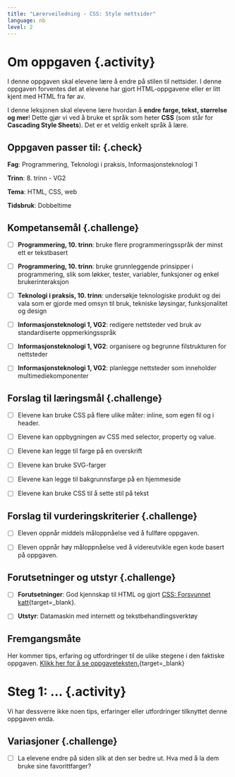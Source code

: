 ```yaml
---
title: "Lærerveiledning - CSS: Style nettsider"
language: nb
level: 2
---
```


# Om oppgaven {.activity}
I denne oppgaven skal elevene lære å endre på stilen til nettsider. I denne oppgaven forventes det at elevene har gjort HTML-oppgavene eller er litt kjent med HTML fra før av.


I denne leksjonen skal elevene lære hvordan å __endre farge, tekst, størrelse og mer__! Dette gjør vi ved å bruke et språk som heter __CSS__ (som står for __Cascading Style Sheets__). Det er et veldig enkelt språk å lære.

## Oppgaven passer til: {.check}
 __Fag__: Programmering, Teknologi i praksis, Informasjonsteknologi 1

__Trinn__: 8. trinn - VG2

__Tema__: HTML, CSS, web

__Tidsbruk__: Dobbeltime


## Kompetansemål {.challenge}

- [ ]  __Programmering, 10. trinn__: bruke flere programmeringsspråk der minst ett er tekstbasert
- [ ] __Programmering, 10. trinn__: bruke grunnleggende prinsipper i programmering, slik som løkker, tester, variabler, funksjoner og enkel brukerinteraksjon
- [ ] __Teknologi i praksis, 10. trinn__: undersøkje teknologiske produkt og dei vala som er gjorde med omsyn til bruk, tekniske løysingar, funksjonalitet og design
- [ ] __Informasjonsteknologi 1, VG2__: redigere nettsteder ved bruk av standardiserte oppmerkingsspråk
- [ ] __Informasjonsteknologi 1, VG2__: organisere og begrunne filstrukturen for nettsteder
- [ ] __Informasjonsteknologi 1, VG2__: planlegge nettsteder som inneholder multimediekomponenter


## Forslag til læringsmål {.challenge}

- [ ] Elevene kan bruke CSS på flere ulike måter: inline, som egen fil og i header.
- [ ] Elevene kan oppbygningen av CSS med selector, property og value.
- [ ] Elevene kan legge til farge på en overskrift
- [ ] Elevene kan bruke SVG-farger
- [ ] Elevene kan legge til bakgrunnsfarge på en hjemmeside
- [ ] Elevene kan bruke CSS til å sette stil på tekst


## Forslag til vurderingskriterier {.challenge}

- [ ] Eleven oppnår middels måloppnåelse ved å fullføre oppgaven.
- [ ]  Eleven oppnår høy måloppnåelse ved å videreutvikle egen kode basert på oppgaven.



## Forutsetninger og utstyr {.challenge}
- [ ]  __Forutsetninger__: God kjennskap til HTML og gjort [CSS: Forsvunnet katt](../forsvunnet_katt/forsvunnet_katt.html){target=_blank}.

- [ ]  __Utstyr__: Datamaskin med internett og tekstbehandlingsverktøy



## Fremgangsmåte
Her kommer tips, erfaring og utfordringer til de ulike stegene i den faktiske oppgaven. [Klikk her for å se oppgaveteksten.](../style_nettsider/style_nettsider.html){target=_blank}

# Steg 1: ... {.activity}
Vi har dessverre ikke noen tips, erfaringer eller utfordringer tilknyttet denne oppgaven enda.


## Variasjoner {.challenge}
- [ ] La elevene endre på siden slik at den ser bedre ut. Hva med å la dem bruke sine favorittfarger?
